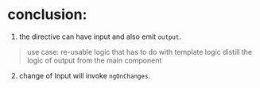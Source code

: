 # conclusion:
1. the directive can have input and also emit `output`.

> use case:
> re-usable logic that has to do with template logic
> distill the logic of output from the main component 

2. change of Input will invoke `ngOnChanges`.

